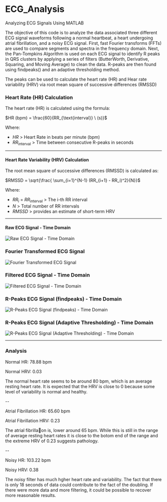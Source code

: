 # ECG_Analysis
Analyzing ECG Signals Using MATLAB

The objective of this code is to analyze the data associated three different ECG signal waveforms following a normal heartbeat, a heart undergoing atrial fibrillation, and a noisy ECG signal. First, fast Fourier transforms (FFTs) are used to compare segments and spectra in the frequency domain. Next, the Pan-Tompkins Algorithm is used on each ECG signal to identify R peaks in QRS clusters by applying a series of filters (ButterWorth, Derivative, Squaring, and Moving Average) to clean the data. R-peaks are then found using findpeaks() and an adaptive thresholding method. 

The peaks can be used to calculate the heart rate (HR) and Hear rate variability (HRV) via root mean square of successive differences (RMSSD)

### Heart Rate (HR) Calculation

The heart rate (HR) is calculated using the formula:


$HR (bpm) = \frac{60}{RR_{\text{interval}} \ (s)}$


Where:

- $HR$ > Heart Rate in beats per minute (bpm)
- $RR_{\text{interval}}$ > Time between consecutive R-peaks in seconds

---

#### Heart Rate Variability (HRV) Calculation

The root mean square of successive differences (RMSSD) is calculated as:

$RMSSD = \sqrt{\frac{ \sum_{i=1}^{N-1} (RR_{i+1} - RR_i)^2}{N}}$

Where:

- $RR_i$ = $RR_{\text{interval}}$ > The i-th RR interval
- $N$ > Total number of RR intervals
- $RMSSD$ > provides an estimate of short-term HRV

---

#### Raw ECG Signal - Time Domain
![Raw ECG Signal - Time Domain](https://github.com/user-attachments/assets/7f86f6d0-10b1-43f8-a4a6-563a8aacf1d9)

### Fourier Transformed ECG Signal
![Fourier Transformed ECG Signal](https://github.com/user-attachments/assets/d0b10304-e27e-4d66-8d6e-e4c11dd9a50c)

### Filtered ECG Signal - Time Domain
![Filtered ECG Signal - Time Domain](https://github.com/user-attachments/assets/86fa545f-291c-4ad0-96db-da85bd85151b)

### R-Peaks ECG Signal (findpeaks) - Time Domain
![R-Peaks ECG Signal (findpeaks) - Time Domain](https://github.com/user-attachments/assets/433bc363-7373-40a0-9a0b-f7d542fd268b)

### R-Peaks ECG Signal (Adaptive Thresholding) - Time Domain
![R-Peaks ECG Signal (Adaptive Thresholding) - Time Domain](https://github.com/user-attachments/assets/ffa286b1-aa79-4f41-89e3-597e930a28ea)

---

### Analysis

Normal HR: 78.88 bpm

Normal HRV: 0.03

The normal heart rate seems to be around 80 bpm, which is an average resting heart rate. It is expected that the HRV is close to 0 because some level of variability is normal and healthy.

--

Atrial Fibrillation HR: 65.60 bpm

Atrial Fibrillation HRV: 0.23

The atrial fibrilla􀆟on is, lower around 65 bpm. While this is still in the range of average resting heart rates it is close to the botom end of the range and the extreme HRV of 0.23 suggests pathology.

--

Noisy HR: 103.22 bpm

Noisy HRV: 0.38

The noisy filter has much hgher heart rate and variability. The fact that there is only 18 seconds of data could contribute to the fact of the doubling. If there were more data and more filtering, it could be possible to recover more reasonable results.
